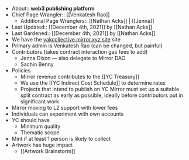 - About:: __web3 publishing platform__
- Chief Page Wrangler:: [[Venkatesh Rao]]
    - Additional Page Wranglers:: [[Nathan Acks]] | [[Jenna]] 
- Last Updated:: [[December 4th, 2021]] by [[Nathan Acks]]
- Last Gardened:: [[December 4th, 2021]] by [[Nathan Acks]]
- We have the [yakcollective.mirror.xyz site](https://yakcollective.mirror.xyz) site
- Primary admin is Venkatesh Rao (can be changed, but painful)
- Contributors (takes contract interaction gas fees to add)
    - Jenna Dixon — also delegate to Mirror DAO
    - Sachin Benny
- Policies
    - Mirror revenue contributes to the [[YC Treasury]]
    - We use the [[YC Indirect Cost Schedule]] to determine rates
    - Projects that intend to publish on YC Mirror must set up a suitable split contract as early as possible, ideally before contributors put in significant work
- Mirror moving to L2 support with lower fees
- Individuals can experiment with own accounts
- YC should have
    - Minimum quality
    - Thematic scope
- Mint if at least 1 person is likely to collect
- Artwork has huge impact
    - [[Artwork Brainstorm]]

